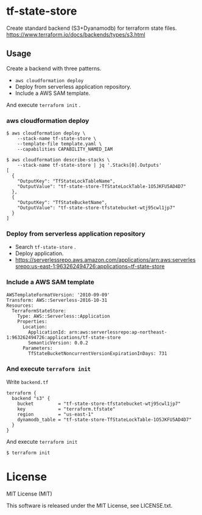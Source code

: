 # tf-state-store

Create standard backend (S3+Dyanamodb) for terraform state files.  
https://www.terraform.io/docs/backends/types/s3.html

## Usage

Create a backend with three patterns.

- `aws cloudformation deploy`
- Deploy from serverless application repository.
- Include a AWS SAM template.

And execute `terraform init` .

### aws cloudformation deploy

```
$ aws cloudformation deploy \
	--stack-name tf-state-store \
	--template-file template.yaml \
	--capabilities CAPABILITY_NAMED_IAM

$ aws cloudformation describe-stacks \
	--stack-name tf-state-store | jq '.Stacks[0].Outputs'
[
  {
    "OutputKey": "TfStateLockTableName",
    "OutputValue": "tf-state-store-TfStateLockTable-1O5JKFU5AD4D7"
  },
  {
    "OutputKey": "TfStateBucketName",
    "OutputValue": "tf-state-store-tfstatebucket-wtj95cwl1jp7"
  }
]
```

### Deploy from serverless application repository

- Search `tf-state-store` .
- Deploy application.
- https://serverlessrepo.aws.amazon.com/applications/arn:aws:serverlessrepo:us-east-1:963262494726:applications~tf-state-store

### Include a AWS SAM template

```
AWSTemplateFormatVersion: '2010-09-09'
Transform: AWS::Serverless-2016-10-31
Resources:
  TerraformStateStore:
    Type: AWS::Serverless::Application
    Properties:
      Location:
        ApplicationId: arn:aws:serverlessrepo:ap-northeast-1:963262494726:applications/tf-state-store
        SemanticVersion: 0.0.2
      Parameters:
	  	TfStateBucketNoncurrentVersionExpirationInDays: 731
```

### And execute `terraform init`

Write `backend.tf`

```
terraform {
  backend "s3" {
    bucket         = "tf-state-store-tfstatebucket-wtj95cwl1jp7"
    key            = "terraform.tfstate"
    region         = "us-east-1"
    dynamodb_table = "tf-state-store-TfStateLockTable-1O5JKFU5AD4D7"
  }
}
```

And execute `terraform init`

```
$ terraform init
```

# License

MIT License (MIT)

This software is released under the MIT License, see LICENSE.txt.

